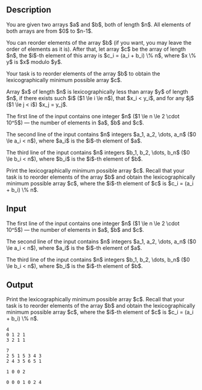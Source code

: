 ## Description

<div><p>You are given two arrays $a$ and $b$, both of length $n$. All elements of both arrays are from $0$ to $n-1$.</p><p>You can reorder elements of the array $b$ (if you want, you may leave the order of elements as it is). After that, let array $c$ be the array of length $n$, the $i$-th element of this array is $c_i = (a_i + b_i) \% n$, where $x \% y$ is $x$ modulo $y$.</p><p>Your task is to reorder elements of the array $b$ to obtain the <span class="tex-font-style-bf">lexicographically</span> minimum possible array $c$.</p><p>Array $x$ of length $n$ is lexicographically less than array $y$ of length $n$, if there exists such $i$ ($1 \le i \le n$), that $x_i &lt; y_i$, and for any $j$ ($1 \le j &lt; i$) $x_j = y_j$.</p></div><div class="input-specification"><p>The first line of the input contains one integer $n$ ($1 \le n \le 2 \cdot 10^5$) — the number of elements in $a$, $b$ and $c$.</p><p>The second line of the input contains $n$ integers $a_1, a_2, \dots, a_n$ ($0 \le a_i &lt; n$), where $a_i$ is the $i$-th element of $a$.</p><p>The third line of the input contains $n$ integers $b_1, b_2, \dots, b_n$ ($0 \le b_i &lt; n$), where $b_i$ is the $i$-th element of $b$.</p></div><div class="output-specification"><p>Print the <span class="tex-font-style-bf">lexicographically</span> minimum possible array $c$. Recall that your task is to reorder elements of the array $b$ and obtain the <span class="tex-font-style-bf">lexicographically</span> minimum possible array $c$, where the $i$-th element of $c$ is $c_i = (a_i + b_i) \% n$.</p></div>

## Input

<p>The first line of the input contains one integer $n$ ($1 \le n \le 2 \cdot 10^5$) — the number of elements in $a$, $b$ and $c$.</p><p>The second line of the input contains $n$ integers $a_1, a_2, \dots, a_n$ ($0 \le a_i &lt; n$), where $a_i$ is the $i$-th element of $a$.</p><p>The third line of the input contains $n$ integers $b_1, b_2, \dots, b_n$ ($0 \le b_i &lt; n$), where $b_i$ is the $i$-th element of $b$.</p>

## Output

<p>Print the <span class="tex-font-style-bf">lexicographically</span> minimum possible array $c$. Recall that your task is to reorder elements of the array $b$ and obtain the <span class="tex-font-style-bf">lexicographically</span> minimum possible array $c$, where the $i$-th element of $c$ is $c_i = (a_i + b_i) \% n$.</p>





```input1
4
0 1 2 1
3 2 1 1
```




```input2
7
2 5 1 5 3 4 3
2 4 3 5 6 5 1
```




```output1
1 0 0 2
```




```output2
0 0 0 1 0 2 4
```


